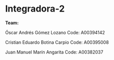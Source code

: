 # Integradora-2

**Team:**

Óscar Andrés Gómez Lozano Code: A00394142

Cristian Eduardo Botina Carpio Code: A00395008

Juan Manuel Marín Angarita Code: A00382037
